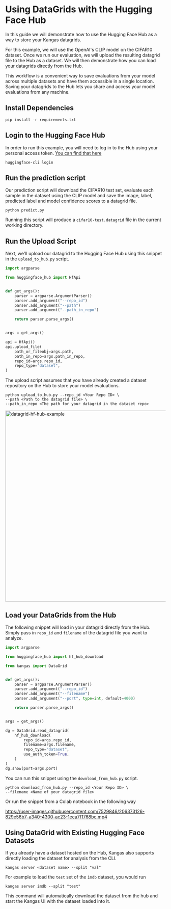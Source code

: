 # Using DataGrids with the Hugging Face Hub

In this guide we will demonstrate how to use the Hugging Face Hub as a way to store your Kangas datagrids.

For this example, we will use the OpenAI's CLIP model on the CIFAR10 dataset. Once we run our evaluation, we will upload the resulting datagrid file to the Hub as a dataset. We will then demonstrate how you can load your datagrids directly from the Hub.

This workflow is a convenient way to save evaluations from your model across multiple datasets and have them accessible in a single location. Saving your datagrids to the Hub lets you share and access your model evaluations from any machine.

## Install Dependencies

```shell
pip install -r requirements.txt
```

## Login to the Hugging Face Hub

In order to run this example, you will need to log in to the Hub using your personal access token. [You can find that here](https://huggingface.co/settings/tokens)

```shell
huggingface-cli login
```

## Run the prediction script

Our prediction script will download the CIFAR10 test set, evaluate each sample in the dataset using the CLIP model and save the image, label, predicted label and model confidence scores to a datagrid file.

```shell
python predict.py
```

Running this script will produce a `cifar10-test.datagrid` file in the current working directory.

## Run the Upload Script

Next, we'll upload our datagrid to the Hugging Face Hub using this snippet in the `upload_to_hub.py` script.

```python
import argparse

from huggingface_hub import HfApi


def get_args():
    parser = argparse.ArgumentParser()
    parser.add_argument("--repo_id")
    parser.add_argument("--path")
    parser.add_argument("--path_in_repo")

    return parser.parse_args()


args = get_args()

api = HfApi()
api.upload_file(
    path_or_fileobj=args.path,
    path_in_repo=args.path_in_repo,
    repo_id=args.repo_id,
    repo_type="dataset",
)

```

The upload script assumes that you have already created a dataset repository on the Hub to store your model evaluations.

```shell
python upload_to_hub.py --repo_id <Your Repo ID> \
--path <Path to the datagrid file> \
--path_in_repo <The path for your datagrid in the dataset repo>
```
<img width="600" alt="datagrid-hf-hub-example" src="https://user-images.githubusercontent.com/7529846/206374126-82fb60ab-dd68-4739-8655-153ad02930b7.png">

## Load your DataGrids from the Hub

The following snippet will load in your datagrid directly from the Hub. Simply pass in `repo_id` and `filename` of the datagrid file you want to analyze.

```python
import argparse

from huggingface_hub import hf_hub_download

from kangas import DataGrid


def get_args():
    parser = argparse.ArgumentParser()
    parser.add_argument("--repo_id")
    parser.add_argument("--filename")
    parser.add_argument("--port", type=int, default=4000)

    return parser.parse_args()


args = get_args()

dg = DataGrid.read_datagrid(
    hf_hub_download(
        repo_id=args.repo_id,
        filename=args.filename,
        repo_type="dataset",
        use_auth_token=True,
    )
)
dg.show(port=args.port)
```

You can run this snippet using the `download_from_hub.py` script.

```shell
python download_from_hub.py --repo_id <Your Repo ID> \
--filename <Name of your datagrid file>
```

Or run the snippet from a Colab notebook in the following way

https://user-images.githubusercontent.com/7529846/206373126-829e56b7-a340-4300-ac23-1eca7f1768bc.mp4

## Using DataGrid with Existing Hugging Face Datasets

If you already have a dataset hosted on the Hub, Kangas also supports directly loading the dataset for analysis from the CLI.

```
kangas server <dataset name> --split "val"
```

For example to load the `test` set of the `imdb` dataset, you would run

```
kangas server imdb --split "test"
```

This command will automatically download the dataset from the hub and start the Kangas UI with the dataset loaded into it.

